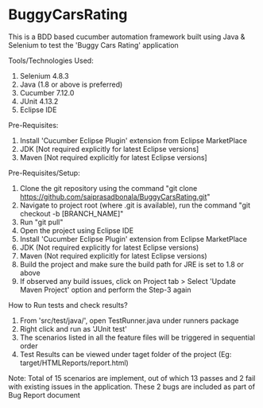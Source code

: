 # BuggyCarsRating
This is a BDD based cucumber automation framework built using Java & Selenium to test the 'Buggy Cars Rating' application

Tools/Technologies Used:
1. Selenium 4.8.3
2. Java (1.8 or above is preferred)
3. Cucumber 7.12.0
4. JUnit 4.13.2
5. Eclipse IDE 

Pre-Requisites:
1. Install 'Cucumber Eclipse Plugin' extension from Eclipse MarketPlace
2. JDK [Not required explicitly for latest Eclipse versions]
3. Maven [Not required explicitly for latest Eclipse versions]

Pre-Requisites/Setup:
1. Clone the git repository using the command "git clone https://github.com/saiprasadbonala/BuggyCarsRating.git"
2. Navigate to project root (where .git is available), run the command "git checkout -b [BRANCH_NAME]"
3. Run "git pull"
4. Open the project using Eclipse IDE
5. Install 'Cucumber Eclipse Plugin' extension from Eclipse MarketPlace
6. JDK (Not required explicitly for latest Eclipse versions)
7. Maven (Not required explicitly for latest Eclipse versions)
8. Build the project and make sure the build path for JRE is set to 1.8 or above
9. If observed any build issues, click on Project tab > Select 'Update Maven Project' option and perform the Step-3 again

How to Run tests and check results?
1. From 'src/test/java/', open TestRunner.java under runners package
2. Right click and run as 'JUnit test'
3. The scenarios listed in all the feature files will be triggered in sequential order
4. Test Results can be viewed under taget folder of the project (Eg: target/HTMLReports/report.html)

Note: Total of 15 scenarios are implement, out of which 13 passes and 2 fail with existing issues in the application. These 2 bugs are included as part of Bug Report document

